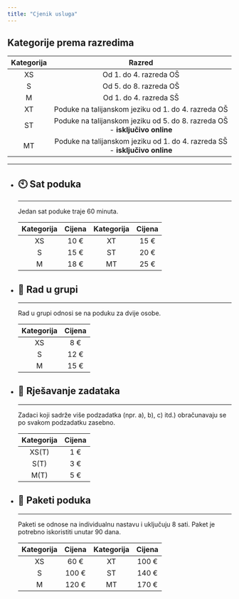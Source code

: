 ```yaml
---
title: "Cjenik usluga"
---
```


## Kategorije prema razredima

| Kategorija | Razred |
| :--------: | :----: |
| XS | Od 1. do 4. razreda OŠ |
| S | Od 5. do 8. razreda OŠ |
| M | Od 1. do 4. razreda SŠ |
| XT | Poduke na talijanskom jeziku od 1. do 4. razreda OŠ |
| ST | Poduke na talijanskom jeziku od 5. do 8. razreda OŠ - **isključivo online** |
| MT | Poduke na talijanskom jeziku od 1. do 4. razreda SŠ - **isključivo online** |

---

<div class="grid cards" markdown>

-   ## :clock10: Sat poduka

    ---

    Jedan sat poduke traje 60 minuta.

    | Kategorija | Cijena | Kategorija | Cijena |
    | :--------: | :----: | :--------: | :----: |
    | XS | 10 € | XT | 15 € |
    | S | 15 € | ST | 20 € |
    | M | 18 € | MT | 25 € |

-   ## :couple: Rad u grupi

    ---

    Rad u grupi odnosi se na poduku za dvije osobe.

    | Kategorija | Cijena |
    | :--------: | :----: |
    | XS | 8 € |
    | S | 12 € |
    | M | 15 € |

-   ## :pencil: Rješavanje zadataka

    ---

    Zadaci koji sadrže više podzadatka (npr. a), b), c) itd.) obračunavaju se po svakom podzadatku zasebno.

    | Kategorija | Cijena |
    | :--------: | :----: |
    | XS(T) | 1 € |
    | S(T) | 3 € |
    | M(T) | 5 € |

-   ## :gift: Paketi poduka

    ---

    Paketi se odnose na individualnu nastavu i uključuju 8 sati. Paket je potrebno iskoristiti unutar 90 dana.

    | Kategorija | Cijena | Kategorija | Cijena |
    | :--------: | :----: | :--------: | :----: |
    | XS | 60 € | XT | 100 € |
    | S | 100 € | ST | 140 € |
    | M | 120 € | MT | 170 € |

</div>